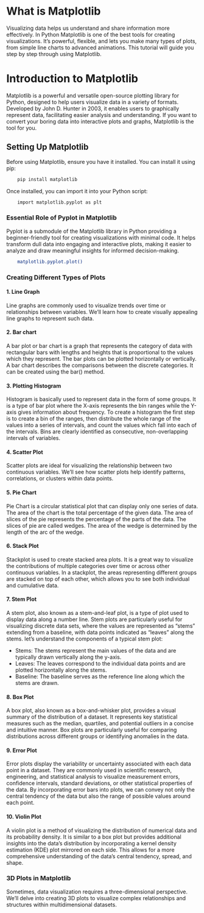 # What is Matplotlib
Visualizing data helps us understand and share information more effectively. In Python Matplotlib is one of the best tools for creating visualizations. It’s powerful, flexible, and lets you make many types of plots, from simple line charts to advanced animations. This tutorial will guide you step by step through using Matplotlib.

# Introduction to Matplotlib
Matplotlib is a powerful and versatile open-source plotting library for Python, designed to help users visualize data in a variety of formats. Developed by John D. Hunter in 2003, it enables users to graphically represent data, facilitating easier analysis and understanding. If you want to convert your boring data into interactive plots and graphs, Matplotlib is the tool for you.

## Setting Up Matplotlib
Before using Matplotlib, ensure you have it installed. You can install it using pip:

```bash
    pip install matplotlib
```

Once installed, you can import it into your Python script:

```bash
    import matplotlib.pyplot as plt
```

### Essential Role of Pyplot in Matplotlib
Pyplot is a submodule of the Matplotlib library in Python providing a beginner-friendly tool for creating visualizations with minimal code. It helps transform dull data into engaging and interactive plots, making it easier to analyze and draw meaningful insights for informed decision-making.

```bash
    matplotlib.pyplot.plot()
```

### Creating Different Types of Plots

#### 1. Line Graph
Line graphs are commonly used to visualize trends over time or relationships between variables. We’ll learn how to create visually appealing line graphs to represent such data.

#### 2. Bar chart
A bar plot or bar chart is a graph that represents the category of data with rectangular bars with lengths and heights that is proportional to the values which they represent. The bar plots can be plotted horizontally or vertically. A bar chart describes the comparisons between the discrete categories. It can be created using the bar() method.

#### 3. Plotting Histogram
Histogram is basically used to represent data in the form of some groups. It is a type of bar plot where the X-axis represents the bin ranges while the Y-axis gives information about frequency. To create a histogram the first step is to create a bin of the ranges, then distribute the whole range of the values into a series of intervals, and count the values which fall into each of the intervals. Bins are clearly identified as consecutive, non-overlapping intervals of variables.

#### 4. Scatter Plot
Scatter plots are ideal for visualizing the relationship between two continuous variables. We’ll see how scatter plots help identify patterns, correlations, or clusters within data points.

#### 5. Pie Chart
Pie Chart is a circular statistical plot that can display only one series of data. The area of the chart is the total percentage of the given data. The area of slices of the pie represents the percentage of the parts of the data. The slices of pie are called wedges. The area of the wedge is determined by the length of the arc of the wedge.

#### 6. Stack Plot
Stackplot is used to create stacked area plots. It is a great way to visualize the contributions of multiple categories over time or across other continuous variables. In a stackplot, the areas representing different groups are stacked on top of each other, which allows you to see both individual and cumulative data.

#### 7. Stem Plot
A stem plot, also known as a stem-and-leaf plot, is a type of plot used to display data along a number line. Stem plots are particularly useful for visualizing discrete data sets, where the values are represented as “stems” extending from a baseline, with data points indicated as “leaves” along the stems. let’s understand the components of a typical stem plot:

* Stems: The stems represent the main values of the data and are typically drawn vertically along the y-axis.
* Leaves: The leaves correspond to the individual data points and are plotted horizontally along the stems.
* Baseline: The baseline serves as the reference line along which the stems are drawn.

#### 8. Box Plot
A box plot, also known as a box-and-whisker plot, provides a visual summary of the distribution of a dataset. It represents key statistical measures such as the median, quartiles, and potential outliers in a concise and intuitive manner. Box plots are particularly useful for comparing distributions across different groups or identifying anomalies in the data.

#### 9. Error Plot
Error plots display the variability or uncertainty associated with each data point in a dataset. They are commonly used in scientific research, engineering, and statistical analysis to visualize measurement errors, confidence intervals, standard deviations, or other statistical properties of the data. By incorporating error bars into plots, we can convey not only the central tendency of the data but also the range of possible values around each point.

#### 10. Violin Plot
A violin plot is a method of visualizing the distribution of numerical data and its probability density. It is similar to a box plot but provides additional insights into the data’s distribution by incorporating a kernel density estimation (KDE) plot mirrored on each side. This allows for a more comprehensive understanding of the data’s central tendency, spread, and shape.

### 3D Plots in Matplotlib
Sometimes, data visualization requires a three-dimensional perspective. We’ll delve into creating 3D plots to visualize complex relationships and structures within multidimensional datasets.
